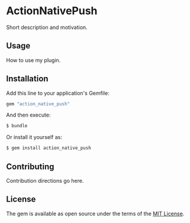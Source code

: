 # ActionNativePush
Short description and motivation.

## Usage
How to use my plugin.

## Installation
Add this line to your application's Gemfile:

```ruby
gem "action_native_push"
```

And then execute:
```bash
$ bundle
```

Or install it yourself as:
```bash
$ gem install action_native_push
```

## Contributing
Contribution directions go here.

## License
The gem is available as open source under the terms of the [MIT License](https://opensource.org/licenses/MIT).
